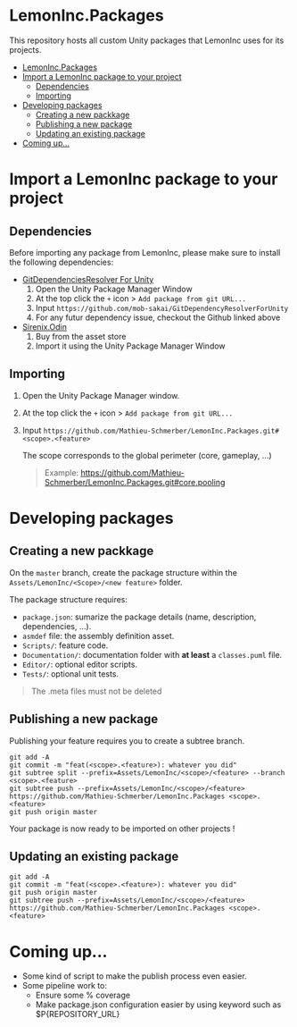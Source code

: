 # LemonInc.Packages

This repository hosts all custom Unity packages that LemonInc uses for its projects.

- [LemonInc.Packages](#lemonincpackages)
- [Import a LemonInc package to your project](#import-a-lemoninc-package-to-your-project)
  - [Dependencies](#dependencies)
  - [Importing](#importing)
- [Developing packages](#developing-packages)
  - [Creating a new packkage](#creating-a-new-packkage)
  - [Publishing a new package](#publishing-a-new-package)
  - [Updating an existing package](#updating-an-existing-package)
- [Coming up...](#coming-up)

# Import a LemonInc package to your project

## Dependencies

Before importing any package from LemonInc, please make sure to install the following dependencies:
- [GitDependenciesResolver For Unity](https://github.com/mob-sakai/GitDependencyResolverForUnity)
  1. Open the Unity Package Manager Window
  1. At the top click the `+` icon > `Add package from git URL...`
  2. Input `https://github.com/mob-sakai/GitDependencyResolverForUnity`
  3. For any futur dependency issue, checkout the Github linked above
- [Sirenix.Odin](https://odininspector.com/)
    1. Buy from the asset store
    2. Import it using the Unity Package Manager Window
  

## Importing

1. Open the Unity Package Manager window.
1. At the top click the `+` icon > `Add package from git URL...`
1. Input `https://github.com/Mathieu-Schmerber/LemonInc.Packages.git#<scope>.<feature>`

    The scope corresponds to the global perimeter (core, gameplay, ...)
    > Example: https://github.com/Mathieu-Schmerber/LemonInc.Packages.git#core.pooling

# Developing packages

## Creating a new packkage

On the `master` branch, create the package structure within the `Assets/LemonInc/<Scope>/<new feature>` folder.

The package structure requires:
- `package.json`: sumarize the package details (name, description, dependencies, ...).
- `asmdef` file: the assembly definition asset.
- `Scripts/`: feature code.
- `Documentation/`: documentation folder with **at least** a `classes.puml` file.
- `Editor/`: optional editor scripts.
- `Tests/`: optional unit tests.

> The .meta files must not be deleted

## Publishing a new package

Publishing your feature requires you to create a subtree branch.
``` shell
git add -A
git commit -m "feat(<scope>.<feature>): whatever you did"
git subtree split --prefix=Assets/LemonInc/<scope>/<feature> --branch <scope>.<feature>
git subtree push --prefix=Assets/LemonInc/<scope>/<feature> https://github.com/Mathieu-Schmerber/LemonInc.Packages <scope>.<feature>
git push origin master
```
Your package is now ready to be imported on other projects !

## Updating an existing package

``` shell
git add -A
git commit -m "feat(<scope>.<feature>): whatever you did"
git push origin master
git subtree push --prefix=Assets/LemonInc/<scope>/<feature> https://github.com/Mathieu-Schmerber/LemonInc.Packages <scope>.<feature>
```

# Coming up...

- Some kind of script to make the publish process even easier.
- Some pipeline work to:
  - Ensure some % coverage
  - Make package.json configuration easier by using keyword such as $P{REPOSITORY_URL}
